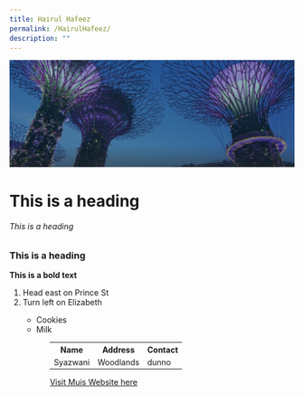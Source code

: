```yaml
---
title: Hairul Hafeez
permalink: /HairulHafeez/
description: ""
---
```

![](/images/hero-banner.png)<h1> This is a heading </h1>
<h6> This is a heading </h6>
<h3> This is a heading </h3>
<b> This is a bold text </b>

<ol>

  <li>Head east on Prince St</li>

  <li>Turn left on Elizabeth</li>



<ul>

  <li>Cookies</li>
  <li>Milk</li>
<ul>
	

<table> 
	<tr>
		<th>Name</th>
		<th>Address</th> 
		<th>Contact</th> 
	</tr>
		<tr>
		<td>Syazwani</td>
		<td>Woodlands</td> 
		<td>dunno</td> 
	</tr>
	</table>
	
<a href="http://www.muis.gov.sg/">Visit Muis Website here</a>